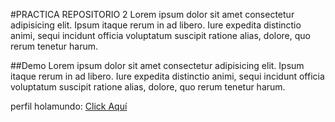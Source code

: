 #PRACTICA REPOSITORIO 2
Lorem ipsum dolor sit amet consectetur adipisicing elit. Ipsum itaque rerum in ad libero. Iure expedita distinctio animi, sequi incidunt officia voluptatum suscipit ratione alias, dolore, quo rerum tenetur harum.

##Demo
Lorem ipsum dolor sit amet consectetur adipisicing elit. Ipsum itaque rerum in ad libero. Iure expedita distinctio animi, sequi incidunt officia voluptatum suscipit ratione alias, dolore, quo rerum tenetur harum.

perfil holamundo: [Click Aquí](holamundo)